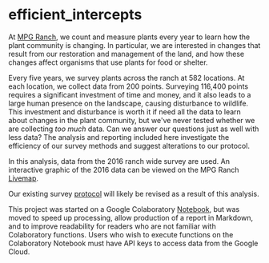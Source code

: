 # efficient_intercepts

At [MPG Ranch](https://www.mpgranch.com/), we count and measure plants every year to learn how the plant community is changing. In particular, we are interested in changes that result from our restoration and management of the land, and how these changes affect organisms that use plants for food or shelter.

Every five years, we survey plants across the ranch at 582 locations. At each location, we collect data from 200 points. Surveying 116,400 points requires a significant investment of time and money, and it also leads to a large human presence on the landscape, causing disturbance to wildlife. This investment and disturbance is worth it if need all the data to learn about changes in the plant community, but we've never tested whether we are collecting *too much* data. Can we answer our questions just as well with less data? The analysis and reporting included here investigate the efficiency of our survey methods and suggest alterations to our protocol. 

In this analysis, data from the 2016 ranch wide survey are used. An interactive graphic of the 2016 data can be viewed on the MPG Ranch [Livemap](https://livemap.mpgranch.com/flora?center=46.701042376591104&center=-113.98378260433674&layers=flora&timelineBounds=1455759297&timelineBounds=1479513936&zoom=13). 

Our existing survey [protocol](https://docs.google.com/document/d/16XrPWP4kLGzU5aZmp7F0rF4aNdhWfNzuXJqCp_ShbMY/edit?usp=sharing) will likely be revised as a result of this analysis. 

This project was started on a Google Colaboratory [Notebook](https://colab.research.google.com/drive/1pm-39QOTpfvI5zGb4KtJzOggfWwCnky9?usp=sharing), but was moved to speed up processing, allow production of a report in Markdown, and to improve readability for readers who are not familiar with Colaboratory functions. Users who wish to execute functions on the Colaboratory Notebook must have API keys to access data from the Google Cloud. 